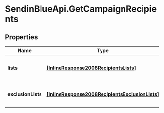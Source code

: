 # SendinBlueApi.GetCampaignRecipients

## Properties
Name | Type | Description | Notes
------------ | ------------- | ------------- | -------------
**lists** | [**[InlineResponse2008RecipientsLists]**](InlineResponse2008RecipientsLists.md) | Lists included in the campaign | 
**exclusionLists** | [**[InlineResponse2008RecipientsExclusionLists]**](InlineResponse2008RecipientsExclusionLists.md) | Lists excluded of the campaign | 



